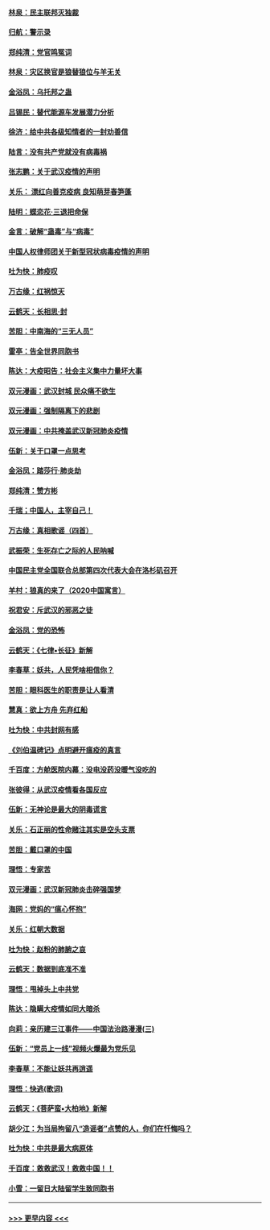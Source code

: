 #### [林泉：民主联邦灭独裁](../pages/nsc993/n11870998.md?t=02160344) 
#### [归航：警示录](../pages/nsc993/n11870963.md?t=02160344) 
#### [郑纯清：党官鸣冤词](../pages/nsc993/n11870938.md?t=02160344) 
#### [林泉：灾区换官是狼替狼位与羊无关](../pages/nsc993/n11870896.md?t=02160344) 
#### [金浴凤：乌托邦之蛊](../pages/nsc993/n11870879.md?t=02160344) 
#### [吕锡民：替代能源车发展潜力分析](../pages/nsc993/n11870656.md?t=02160344) 
#### [徐济：给中共各级知情者的一封劝善信](../pages/nsc993/n11868561.md?t=02160344) 
#### [陆言：没有共产党就没有病毒祸](../pages/nsc993/n11868232.md?t=02160344) 
#### [张志鹏：关于武汉疫情的声明](../pages/nsc993/n11867182.md?t=02160344) 
#### [关乐： 漂红向善克疫病 良知萌芽春笋蓬](../pages/nsc993/n11865710.md?t=02160344) 
#### [陆明：蝶恋花‧三退把命保](../pages/nsc993/n11865673.md?t=02160344) 
#### [金言：破解“蛊毒”与“病毒”](../pages/nsc993/n11864103.md?t=02160344) 
#### [中国人权律师团关于新型冠状病毒疫情的声明](../pages/nsc993/n11864249.md?t=02160344) 
#### [吐为快：肺疫叹](../pages/nsc993/n11864027.md?t=02160344) 
#### [万古缘：红祸惊天](../pages/nsc993/n11864079.md?t=02160344) 
#### [云鹤天：长相思‧封](../pages/nsc993/n11864006.md?t=02160344) 
#### [苦胆：中南海的“三无人员”](../pages/nsc993/n11862997.md?t=02160344) 
#### [雷亭：告全世界同胞书](../pages/nsc993/n11862572.md?t=02160344) 
#### [陈达：大疫昭告：社会主义集中力量坏大事](../pages/nsc993/n11859419.md?t=02160344) 
#### [双元漫画：武汉封城 民众痛不欲生](../pages/nsc993/n11859287.md?t=02160344) 
#### [双元漫画：强制隔离下的悲剧](../pages/nsc993/n11859244.md?t=02160344) 
#### [双元漫画：中共掩盖武汉新冠肺炎疫情](../pages/nsc993/n11858249.md?t=02160344) 
#### [伍新：关于口罩一点思考](../pages/nsc993/n11859195.md?t=02160344) 
#### [金浴凤：踏莎行‧肺炎劫](../pages/nsc993/n11858227.md?t=02160344) 
#### [郑纯清：赞方彬](../pages/nsc993/n11856803.md?t=02160344) 
#### [千瑞；中国人，主宰自己！](../pages/nsc993/n11856793.md?t=02160344) 
#### [万古缘：真相歌谣（四首）](../pages/nsc993/n11856263.md?t=02160344) 
#### [武振荣：生死存亡之际的人民呐喊](../pages/nsc993/n11856256.md?t=02160344) 
#### [中国民主党全国联合总部第四次代表大会在洛杉矶召开](../pages/nsc993/n11856344.md?t=02160344) 
#### [羊村：狼真的来了（2020中国寓言）](../pages/nsc993/n11856229.md?t=02160344) 
#### [祝君安：斥武汉的邪恶之徒](../pages/nsc993/n11855861.md?t=02160344) 
#### [金浴凤：党的恐怖](../pages/nsc993/n11855849.md?t=02160344) 
#### [云鹤天：《七律▪长征》新解](../pages/nsc993/n11855479.md?t=02160344) 
#### [李春草：妖共，人民凭啥相信你？](../pages/nsc993/n11855196.md?t=02160344) 
#### [苦胆：眼科医生的职责是让人看清](../pages/nsc993/n11853840.md?t=02160344) 
#### [慧真：欲上方舟 先弃红船](../pages/nsc993/n11853483.md?t=02160344) 
#### [吐为快：中共封网有感](../pages/nsc993/n11852575.md?t=02160344) 
#### [《刘伯温碑记》点明避开瘟疫的真言](../pages/nsc993/n11852128.md?t=02160344) 
#### [千百度：方舱医院内幕：没电没药没暖气没吃的](../pages/nsc993/n11850211.md?t=02160344) 
#### [张彼得：从武汉疫情看各国反应](../pages/nsc993/n11850102.md?t=02160344) 
#### [伍新：无神论是最大的阴毒谎言](../pages/nsc993/n11846129.md?t=02160344) 
#### [关乐：石正丽的性命赌注其实是空头支票](../pages/nsc993/n11846109.md?t=02160344) 
#### [苦胆：戴口罩的中国](../pages/nsc993/n11845576.md?t=02160344) 
#### [理悟：专家苦](../pages/nsc993/n11845564.md?t=02160344) 
#### [双元漫画：武汉新冠肺炎击碎强国梦](../pages/nsc993/n11843320.md?t=02160344) 
#### [海网：党妈的“瘟心怀抱”](../pages/nsc993/n11840740.md?t=02160344) 
#### [关乐：红朝大数据](../pages/nsc993/n11840675.md?t=02160344) 
#### [吐为快：赵粉的肺腑之哀](../pages/nsc993/n11840618.md?t=02160344) 
#### [云鹤天：数据到底准不准](../pages/nsc993/n11840325.md?t=02160344) 
#### [理悟：甩掉头上中共党](../pages/nsc993/n11838826.md?t=02160344) 
#### [陈达：隐瞒大疫情如同大暗杀](../pages/nsc993/n11838771.md?t=02160344) 
#### [向莉：亲历建三江事件——中国法治路漫漫(三)](../pages/nsc993/n11831825.md?t=02160344) 
#### [伍新：“党员上一线”视频火爆最为党乐见](../pages/nsc993/n11838200.md?t=02160344) 
#### [李春草：不能让妖共再逍遥](../pages/nsc993/n11838102.md?t=02160344) 
#### [理悟：快逃(歌词)](../pages/nsc993/n11838083.md?t=02160344) 
#### [云鹤天：《菩萨蛮▪大柏地》新解](../pages/nsc993/n11838059.md?t=02160344) 
#### [胡少江：为当局拘留八“造谣者”点赞的人，你们在忏悔吗？](../pages/nsc993/n11836801.md?t=02160344) 
#### [吐为快：中共是最大病原体](../pages/nsc993/n11836748.md?t=02160344) 
#### [千百度：救救武汉！救救中国！！](../pages/nsc993/n11836145.md?t=02160344) 
#### [小雪：一留日大陆留学生致同胞书](../pages/nsc993/n11834624.md?t=02160344) 

----
#### [ >>> 更早内容 <<< ](../indexes/nsc993-earlier.md)
